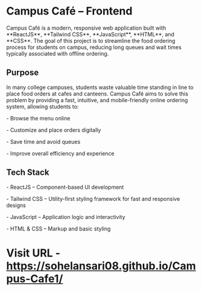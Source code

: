# Campus Café – Frontend

<p>Campus Café is a modern, responsive web application built with **ReactJS**, **Tailwind CSS**, **JavaScript**, **HTML**, and **CSS**. The goal of this project is to streamline the food ordering process for students on campus, reducing long queues and wait times typically associated with offline ordering.</p>

 <h2>Purpose</h2>

<p>In many college campuses, students waste valuable time standing in line to place food orders at cafes and canteens. Campus Café aims to solve this problem by providing a fast, intuitive, and mobile-friendly online ordering system, allowing students to:</p>

<p>- Browse the menu online </p>
<p>- Customize and place orders digitally </p> 
<p>- Save time and avoid queues</p> 
<p>- Improve overall efficiency and experience</p>

<h2>Tech Stack</h2>

<p>- ReactJS – Component-based UI development</p>
<p>- Tailwind CSS – Utility-first styling framework for fast and responsive designs</p>
<p>- JavaScript – Application logic and interactivity</p>
<p>- HTML & CSS – Markup and basic styling</p>

# Visit URL - https://sohelansari08.github.io/Campus-Cafe1/
